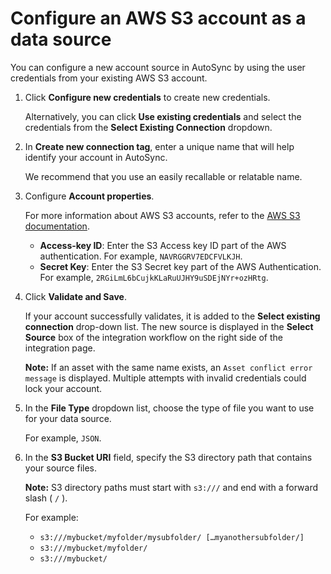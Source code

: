 # Configure an AWS S3 account as a data source

You can configure a new account source in AutoSync by using the user credentials from your existing AWS S3 account.

1.  Click **Configure new credentials** to create new credentials.

    Alternatively, you can click **Use existing credentials** and select the credentials from the **Select Existing Connection** dropdown.

2.  In **Create new connection tag**, enter a unique name that will help identify your account in AutoSync.

    We recommend that you use an easily recallable or relatable name.

3.  Configure **Account properties**.

    For more information about AWS S3 accounts, refer to the [AWS S3 documentation](https://docs.aws.amazon.com/s3/index.html).

    -   **Access-key ID**: Enter the S3 Access key ID part of the AWS authentication. For example, `NAVRGGRV7EDCFVLKJH`.
    -   **Secret Key**: Enter the S3 Secret key part of the AWS Authentication. For example, `2RGiLmL6bCujkKLaRuUJHY9uSDEjNYr+ozHRtg`.
4.  Click **Validate and Save**.

    If your account successfully validates, it is added to the **Select existing connection** drop-down list. The new source is displayed in the **Select Source** box of the integration workflow on the right side of the integration page.

    **Note:** If an asset with the same name exists, an `Asset conflict error message` is displayed. Multiple attempts with invalid credentials could lock your account.

5.  In the **File Type** dropdown list, choose the type of file you want to use for your data source.

    For example, `JSON`.

6.  In the **S3 Bucket URI** field, specify the S3 directory path that contains your source files.

    **Note:** S3 directory paths must start with `s3:///` and end with a forward slash \( `/` \).

    For example:

    -   `s3:///mybucket/myfolder/mysubfolder/ […myanothersubfolder/]`
    -   `s3:///mybucket/myfolder/`
    -   `s3:///mybucket/`

